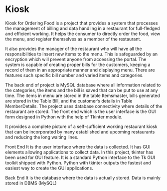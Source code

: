 # Kiosk
Kiosk for Ordering Food is a project that provides a system that processes the management of billing and data handling in a restaurant for full-fledged and efficient working. It helps the consumer to directly order the food, view the menu, and register themselves as a member of the restaurant.	

It also provides the manager of the restaurant who will have all the responsibilities to insert new items to the menu. This is safeguarded by an encryption which will prevent anyone from accessing the portal. The system is capable of creating proper bills for the customers, keeping a record of them in an appropriate manner and displaying menu. There are features such specific bill number and varied items and categories.

The back end of project is MySQL database where all information related to the categories, the items and the bill is saved that can be put to use at any time. The items in menu are stored in the table Itemsmaster, bills generated are stored in the Table Bill, and the customer’s details in Table MemberDetails. The project uses database connectivity where details of the restaurant are stored. The front end which is the user interface is the GUI form designed in Python with the help of Tkinter module.

It provides a complete picture of a self-sufficient working restaurant kiosk that can be incorporated by many established and upcoming restaurants and reducing the long waiting lines. 

Front End
It is the user interface where the data is collected. It has GUI elements allowing applications to collect data.
In this project, tkinter has been used for GUI feature. It is a standard Python interface to the Tk GUI toolkit shipped with Python. Python with tkinter outputs the fastest and easiest way to create the GUI applications.

Back End
It is the database where the data is actually stored. Data is mainly stored in DBMS (MySQL)
